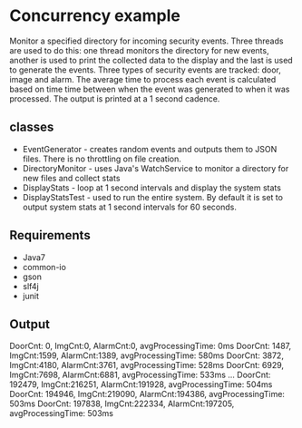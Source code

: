 # Concurrency example

Monitor a specified directory for incoming security events. Three threads are used to do this: one thread monitors the
directory for new events, another is used to print the collected data to the display and the last is used to generate
the events. Three types of security events are tracked: door, image and alarm. The average time to process each event is
calculated based on time time between when the event was generated to when it was processed. The output is printed at
a 1 second cadence.

## classes
* EventGenerator - creates random events and outputs them to JSON files. There is no throttling on file creation.
* DirectoryMonitor - uses Java's WatchService to monitor a directory for new files and collect stats
* DisplayStats - loop at 1 second intervals and display the system stats
* DisplayStatsTest - used to run the entire system. By default it is set to output system stats at 1 second intervals for 60 seconds.

## Requirements
* Java7
* common-io
* gson
* slf4j
* junit


## Output
DoorCnt: 0, ImgCnt:0, AlarmCnt:0, avgProcessingTime: 0ms
DoorCnt: 1487, ImgCnt:1599, AlarmCnt:1389, avgProcessingTime: 580ms
DoorCnt: 3872, ImgCnt:4180, AlarmCnt:3761, avgProcessingTime: 528ms
DoorCnt: 6929, ImgCnt:7698, AlarmCnt:6881, avgProcessingTime: 533ms
...
DoorCnt: 192479, ImgCnt:216251, AlarmCnt:191928, avgProcessingTime: 504ms
DoorCnt: 194946, ImgCnt:219090, AlarmCnt:194386, avgProcessingTime: 503ms
DoorCnt: 197838, ImgCnt:222334, AlarmCnt:197205, avgProcessingTime: 503ms
